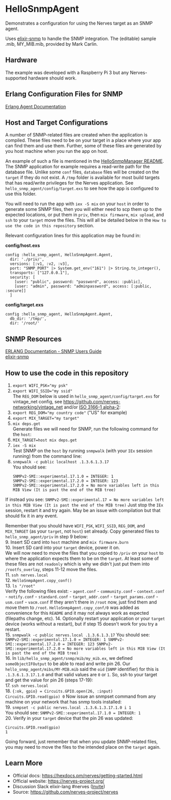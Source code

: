 # HelloSnmpAgent

Demonstrates a configuration for using the Nerves target as an SNMP agent.

Uses [elixir-snmp](https://github.com/jeanparpaillon/elixir-snmp) to handle the
SNMP integration. The (editable) sample .mib, MY_MIB.mib, provided by
Mark Carlin.

## Hardware

The example was developed with a Raspberry Pi 3 but any Nerves-supported
hardware should work.

## Erlang Configuration Files for SNMP
[Erlang Agent
Documentation](https://erlang.org/doc/apps/snmp/snmp_impl_example_agent.html#association-file)

## Host and Target Configurations

A number of SNMP-related files are created when the application is compiled.
These files need to be on your target in a place where your app can find them
and use them. Further, some of these files are generated by you host machine
when you run the app on host.

An example of such a file is mentioned in the [HelloSnmpManager README](https://github.com/nerves-project/nerves_examples/tree/main/hello_snmp_manager).
The SNMP application for example requires a read-write path for the database
file. Unlike some `conf` files, `database` files will be created on the `target`
if they do not exist. A `/tmp` folder is available for most build targets that
has read/write privileges for the Nerves application. See
`hello_snmp_agent/config/target.exs` to see how the app is configured to use
this folder.

You will need to run the app with `iex -S mix` on your `host` in order to generate
some SNMP files, then you will either need to scp them up to the expected
locations, or put them in `priv`, then `mix firmware`, `mix upload`, and `ssh`
to your `target` move the files. This will all be detailed below in the
`How to use the code in this repository` section.

Relevant configuration lines for this application may be found in:

**config/host.exs**
```
config :hello_snmp_agent, HelloSnmpAgent.Agent,
  dir: './priv/',
  versions: [:v1, :v2, :v3],
  port: "SNMP_PORT" |> System.get_env("161") |> String.to_integer(),
  transports: ["127.0.0.1"],
  security: [
    [user: "public", password: "password", access: :public],
    [user: "admin", password: "adminpassword", access: [:public, :secure]]
  ]
```

**config/target.exs**  
```
config :hello_snmp_agent, HelloSnmpAgent.Agent,
  db_dir: '/tmp/',
  dir: '/root/'
```

## SNMP Resources
[ERLANG Documentation - SNMP Users Guide](http://erlang.org/doc/apps/snmp/snmp_intro.html)  
[elixir-snmp](https://github.com/jeanparpaillon/elixir-snmp)


## How to use the code in this repository
1. `export WIFI_PSK="my psk"`
2. `export WIFI_SSID="my ssid"`\
The `REG_DOM` below is used in `hello_snmp_agent/config/target.exs` for
vintage_net config, see https://github.com/nerves-networking/vintage_net and/or
[ISO 3166-1 alpha-2](https://en.wikipedia.org/wiki/ISO_3166-1_alpha-2):
3. `export REG_DOM="my country code"` ("US" for example)
4. `export MIX_TARGET="my target"`
5. `mix deps.get`\
Generate files we will need for SNMP, run the following command for the `host`:
6. `MIX_TARGET=host mix deps.get`
7. `iex -S mix`\
Test SNMP on the `host` by running `snmpwalk` (with your `IEx` session running)
from the command line:
8. `snmpwalk -c public localhost .1.3.6.1.3.17`\
  You should see:
    ```
    SNMPv2-SMI::experimental.17.1.0 = INTEGER: 1
    SNMPv2-SMI::experimental.17.2.0 = INTEGER: 123
    SNMPv2-SMI::experimental.17.2.0 = No more variables left in this MIB View (It is past the end of the MIB tree)
    ```
  If instead you see:
    ```
    SNMPv2-SMI::experimental.17 = No more variables left in this MIB View (It is past the end of the MIB tree)
    ```
  Just stop the `IEx` session, restart it and try again. May be an issue with
  compilation but that should fix it in any event.

Remember that you should have `WIFI_PSK`, `WIFI_SSID`, `REG_DOM`, and
`MIX_TARGET` (as your `target`, not `host`) set already. Copy generated files to
`hello_snmp_agent/priv` in step 9 below:\
9. Insert SD card into `host` machine and `mix firmware.burn`\
10. Insert SD card into your `target` device, power it on.\
We will now need to move the files that you copied to `/priv` on your `host` to
where the application expects them to be on the `target`. At least some of these
files are not `readonly` which is why we didn't just put them into
`/rootfs_overlay`, steps 11-12 move the files.\
11. `ssh nerves.local`\
12. `HelloSnmpAgent.copy_conf()`\
13. `ls "/root"`\
  Verify the following files exist:
    - `agent.conf`
    - `community.conf`
    - `context.conf`
    - `notify.conf`
    - `standard.conf`
    - `target_addr.conf`
    - `target_params.conf`
    - `usm.conf`
    - `vacm.conf`
  If they aren't there in `/root` now, just find them and move them to `/root`.
  `HelloSnmpAgent.copy_conf/0` was added as convenience for this `README` and it
  may not always work as expected (filepaths change, etc).
14. Optionally restart your application or your `target` device (works without a
restart), but if step 15 doesn't work for you try a restart.\
15. `snmpwalk -c public nerves.local .1.3.6.1.3.17`
  You should see:
    ```
    SNMPv2-SMI::experimental.17.1.0 = INTEGER: 1
    SNMPv2-SMI::experimental.17.2.0 = INTEGER: 123
    SNMPv2-SMI::experimental.17.2.0 = No more variables left in this MIB View (It is past the end of the MIB tree)
    ```\
16. In `lib/hello_snmp_agent/snmp/mib/my_mib.ex`, we defined
  `someObjectIFOutput` to be able to read and write pin 26. Our
  `hello_snmp_agent/mibs/MY-MIB.mib` said the `oid` (`SNMP` identifier) for this
  is `.1.3.6.1.3.17.1.0` and that valid values are `0` or `1`. So, ssh to your
  target and get the value for pin 26 (steps 17-19):\
17. `ssh nerves.local`\
18. ```
    {:ok, gpio} = Circuits.GPIO.open(26, :input)
    Circuits.GPIO.read(gpio)
    0
    ```
Now issue an snmpset command from any machine on your network that has snmp
tools installed:\
19. `snmpset -c public nerves.local .1.3.6.1.3.17.1.0 i 1`\
  You should see: `SNMPv2-SMI::experimental.17.1.0 = INTEGER: 1`\
20. Verify in your `target` device that the pin 26 was updated:
  ```
  Circuits.GPIO.read(gpio)
  1
  ```

Going forward, just remember that when you update SNMP-related files, you may
need to move the files to the intended place on the `target` again.

## Learn More

* Official docs: https://hexdocs.pm/nerves/getting-started.html
* Official website: https://nerves-project.org/
* Discussion Slack elixir-lang #nerves ([Invite](https://elixir-slackin.herokuapp.com/))
* Source: https://github.com/nerves-project/nerves
